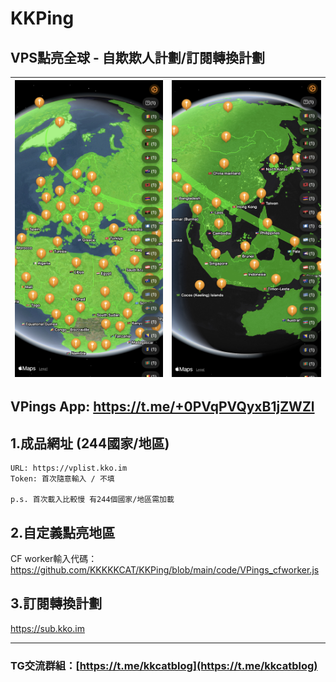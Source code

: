 # KKPing

## VPS點亮全球 - 自欺欺人計劃/訂閱轉換計劃

| ![](https://raw.githubusercontent.com/KKKKKCAT/KKPing/main/code/img1.jpeg)  | ![](https://raw.githubusercontent.com/KKKKKCAT/KKPing/main/code/img2.jpeg) |
| ------------- | ------------- |

## **VPings App:** https://t.me/+0PVqPVQyxB1jZWZl


## 1.成品網址 (244國家/地區)
```
URL: https://vplist.kko.im
Token: 首次隨意輸入 / 不填

p.s. 首次載入比較慢 有244個國家/地區需加載
```

## 2.自定義點亮地區
CF worker輸入代碼：
https://github.com/KKKKKCAT/KKPing/blob/main/code/VPings_cfworker.js

## 3.訂閱轉換計劃
https://sub.kko.im

---
### TG交流群組：[https://t.me/kkcatblog](https://t.me/kkcatblog)
